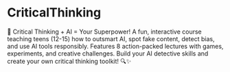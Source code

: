 # CriticalThinking
🤖 Critical Thinking + AI = Your Superpower! A fun, interactive course teaching teens (12-15) how to outsmart AI, spot fake content, detect bias, and use AI tools responsibly. Features 8 action-packed lectures with games, experiments, and creative challenges. Build your AI detective skills and create your own critical thinking toolkit! 🔍✨
